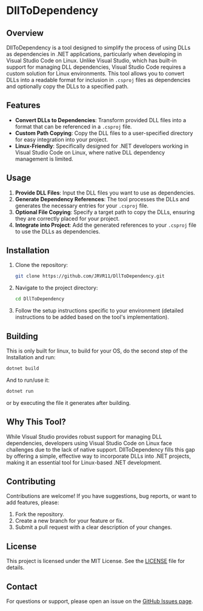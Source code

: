 # DllToDependency

## Overview

DllToDependency is a tool designed to simplify the process of using DLLs as dependencies in .NET applications, particularly when developing in Visual Studio Code on Linux. Unlike Visual Studio, which has built-in support for managing DLL dependencies, Visual Studio Code requires a custom solution for Linux environments. This tool allows you to convert DLLs into a readable format for inclusion in `.csproj` files as dependencies and optionally copy the DLLs to a specified path.

## Features

- **Convert DLLs to Dependencies**: Transform provided DLL files into a format that can be referenced in a `.csproj` file.
- **Custom Path Copying**: Copy the DLL files to a user-specified directory for easy integration into your project.
- **Linux-Friendly**: Specifically designed for .NET developers working in Visual Studio Code on Linux, where native DLL dependency management is limited.

## Usage

1. **Provide DLL Files**: Input the DLL files you want to use as dependencies.
2. **Generate Dependency References**: The tool processes the DLLs and generates the necessary entries for your `.csproj` file.
3. **Optional File Copying**: Specify a target path to copy the DLLs, ensuring they are correctly placed for your project.
4. **Integrate into Project**: Add the generated references to your `.csproj` file to use the DLLs as dependencies.

## Installation

1. Clone the repository:
   ```bash
   git clone https://github.com/JRVR11/DllToDependency.git
   ```
2. Navigate to the project directory:
   ```bash
   cd DllToDependency
   ```
3. Follow the setup instructions specific to your environment (detailed instructions to be added based on the tool's implementation).

## Building

This is only built for linux, to build for your OS, do the second step of the Installation and run:
```bash
dotnet build
```
And to run/use it:
```bash
dotnet run
```
or by executing the file it generates after building.

## Why This Tool?

While Visual Studio provides robust support for managing DLL dependencies, developers using Visual Studio Code on Linux face challenges due to the lack of native support. DllToDependency fills this gap by offering a simple, effective way to incorporate DLLs into .NET projects, making it an essential tool for Linux-based .NET development.

## Contributing

Contributions are welcome! If you have suggestions, bug reports, or want to add features, please:
1. Fork the repository.
2. Create a new branch for your feature or fix.
3. Submit a pull request with a clear description of your changes.

## License

This project is licensed under the MIT License. See the [LICENSE](LICENSE) file for details.

## Contact

For questions or support, please open an issue on the [GitHub Issues page](https://github.com/JRVR11/DllToDependency/issues).
